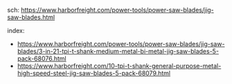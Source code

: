 sch: https://www.harborfreight.com/power-tools/power-saw-blades/jig-saw-blades.html

index:
- https://www.harborfreight.com/power-tools/power-saw-blades/jig-saw-blades/3-in-21-tpi-t-shank-medium-metal-bi-metal-jig-saw-blades-5-pack-68076.html
- https://www.harborfreight.com/10-tpi-t-shank-general-purpose-metal-high-speed-steel-jig-saw-blades-5-pack-68079.html
